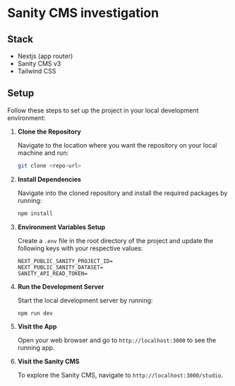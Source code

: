 # Sanity CMS investigation

## Stack
+ Nextjs (app router)
+ Sanity CMS v3
+ Tailwind CSS

## Setup
Follow these steps to set up the project in your local development environment:

1. **Clone the Repository**

    Navigate to the location where you want the repository on your local machine and run:
    ```bash
    git clone <repo-url>
    ```
2. **Install Dependencies**

    Navigate into the cloned repository and install the required packages by running:
    ```bash
    npm install
    ```
3. **Environment Variables Setup**

    Create a `.env` file in the root directory of the project and update the following keys with your respective values:
    ```
    NEXT_PUBLIC_SANITY_PROJECT_ID=
    NEXT_PUBLIC_SANITY_DATASET=
    SANITY_API_READ_TOKEN=
    ```
4. **Run the Development Server**

    Start the local development server by running:
    ```bash
    npm run dev
    ```
5. **Visit the App**

    Open your web browser and go to `http://localhost:3000` to see the running app.

6. **Visit the Sanity CMS**

    To explore the Sanity CMS, navigate to `http://localhost:3000/studio`.

